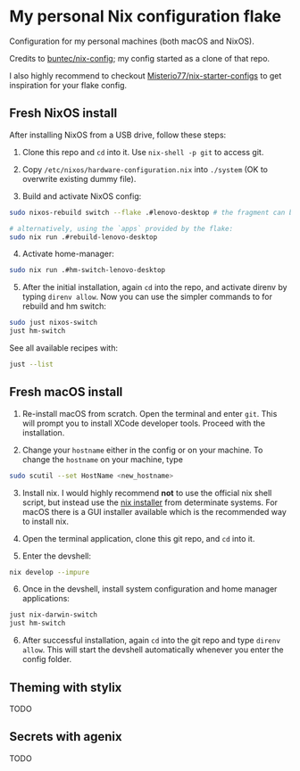 # My personal Nix configuration flake

Configuration for my personal machines (both macOS and NixOS).

Credits to [buntec/nix-config](https://github.com/buntec/nix-config); my config started as a clone of that repo.

I also highly recommend to checkout [Misterio77/nix-starter-configs](https://github.com/Misterio77/nix-starter-configs) to get inspiration for your flake config.

## Fresh NixOS install

After installing NixOS from a USB drive, follow these steps:

1. Clone this repo and `cd` into it. Use `nix-shell -p git` to access git.

2. Copy `/etc/nixos/hardware-configuration.nix` into `./system` (OK to overwrite existing dummy file).

3. Build and activate NixOS config:

```bash
sudo nixos-rebuild switch --flake .#lenovo-desktop # the fragment can be dropped if it matches your current host name

# alternatively, using the `apps` provided by the flake:
sudo nix run .#rebuild-lenovo-desktop
```

4. Activate home-manager:

```bash
sudo nix run .#hm-switch-lenovo-desktop
```

5. After the initial installation, again `cd` into the repo, and activate direnv by typing `direnv allow`. Now you can use the simpler commands
   to for rebuild and hm switch:

```bash
sudo just nixos-switch
just hm-switch
```

See all available recipes with:

```bash
just --list
```

## Fresh macOS install

1. Re-install macOS from scratch. Open the terminal and enter `git`. This will prompt you to install XCode developer tools.
   Proceed with the installation.

2. Change your `hostname` either in the config or on your machine. To change the `hostname` on your machine, type

```bash
sudo scutil --set HostName <new_hostname>
```

3. Install nix. I would highly recommend **not** to use the official nix shell script, but instead use the
   [nix installer](https://github.com/DeterminateSystems/nix-installer) from determinate systems.
   For macOS there is a GUI installer available which is the recommended way to install nix.

4. Open the terminal application, clone this git repo, and `cd` into it.

5. Enter the devshell:

```bash
nix develop --impure
```

6. Once in the devshell, install system configuration and home manager applications:

```bash
just nix-darwin-switch
just hm-switch
```

6. After successful installation, again `cd` into the git repo and type `direnv allow`. This will start the devshell automatically
   whenever you enter the config folder.

## Theming with stylix

TODO

## Secrets with agenix

TODO
